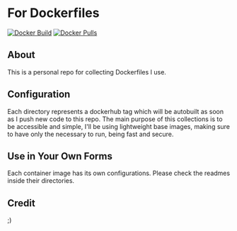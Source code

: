 # For Dockerfiles

[![Docker Build](https://img.shields.io/docker/automated/phee13/git-autobuilt?style=plastic)](https://dockerhub.com/u/phee13)
[![Docker Pulls](https://img.shields.io/docker/pulls/phee13/git-autobuilt)](https://dockerhub.com/u/phee13/git-autobuilt)


## About

This is a personal repo for collecting Dockerfiles I use.

## Configuration

Each directory represents a dockerhub tag which will be autobuilt as soon as I push new code to this repo.
The main purpose of this collections is to be accessible and simple, I'll be using lightweight base images, 
making sure to have only the necessary to run, being fast and secure.


## Use in Your Own Forms

Each container image has its own configurations. Please check the readmes inside their directories.

## Credit

;)
